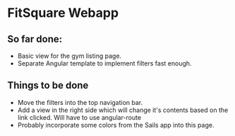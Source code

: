 # FitSquare Webapp

## So far done:
+ Basic view for the gym listing page.
+ Separate Angular template to implement filters fast enough.

## Things to be done
+ Move the filters into the top navigation bar.
+ Add a view in the right side which will change it's contents based on the link clicked. Will have to use angular-route
+ Probably incorporate some colors from the Sails app into this page.